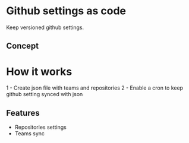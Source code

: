 # Github settings as code
Keep versioned github settings.

## Concept


# How it works
1 - Create json file with teams and repositories
2 - Enable a cron to keep github setting synced with json

## Features
 - Repositories settings
 - Teams sync
